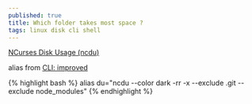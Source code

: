 ```yaml
---
published: true
title: Which folder takes most space ?
tags: linux disk cli shell
---
```

[NCurses Disk Usage (ncdu)](https://dev.yorhel.nl/ncdu)

alias from [CLI: improved](https://remysharp.com/2018/08/23/cli-improved#ncdu--du)

{% highlight bash %}
alias du="ncdu --color dark -rr -x --exclude .git --exclude node_modules"
{% endhighlight %}

